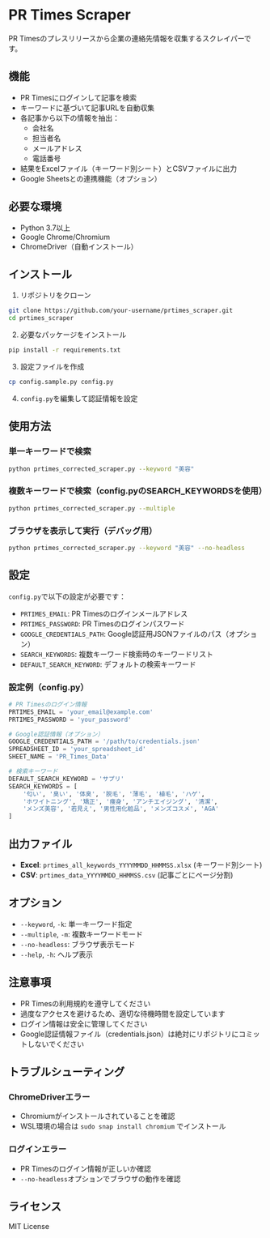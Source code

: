 # PR Times Scraper

PR Timesのプレスリリースから企業の連絡先情報を収集するスクレイパーです。

## 機能

- PR Timesにログインして記事を検索
- キーワードに基づいて記事URLを自動収集
- 各記事から以下の情報を抽出：
  - 会社名
  - 担当者名
  - メールアドレス
  - 電話番号
- 結果をExcelファイル（キーワード別シート）とCSVファイルに出力
- Google Sheetsとの連携機能（オプション）

## 必要な環境

- Python 3.7以上
- Google Chrome/Chromium
- ChromeDriver（自動インストール）

## インストール

1. リポジトリをクローン
```bash
git clone https://github.com/your-username/prtimes_scraper.git
cd prtimes_scraper
```

2. 必要なパッケージをインストール
```bash
pip install -r requirements.txt
```

3. 設定ファイルを作成
```bash
cp config.sample.py config.py
```

4. `config.py`を編集して認証情報を設定

## 使用方法

### 単一キーワードで検索
```bash
python prtimes_corrected_scraper.py --keyword "美容"
```

### 複数キーワードで検索（config.pyのSEARCH_KEYWORDSを使用）
```bash
python prtimes_corrected_scraper.py --multiple
```

### ブラウザを表示して実行（デバッグ用）
```bash
python prtimes_corrected_scraper.py --keyword "美容" --no-headless
```

## 設定

`config.py`で以下の設定が必要です：

- `PRTIMES_EMAIL`: PR Timesのログインメールアドレス
- `PRTIMES_PASSWORD`: PR Timesのログインパスワード
- `GOOGLE_CREDENTIALS_PATH`: Google認証用JSONファイルのパス（オプション）
- `SEARCH_KEYWORDS`: 複数キーワード検索時のキーワードリスト
- `DEFAULT_SEARCH_KEYWORD`: デフォルトの検索キーワード

### 設定例（config.py）

```python
# PR Timesのログイン情報
PRTIMES_EMAIL = 'your_email@example.com'
PRTIMES_PASSWORD = 'your_password'

# Google認証情報（オプション）
GOOGLE_CREDENTIALS_PATH = '/path/to/credentials.json'
SPREADSHEET_ID = 'your_spreadsheet_id'
SHEET_NAME = 'PR_Times_Data'

# 検索キーワード
DEFAULT_SEARCH_KEYWORD = 'サプリ'
SEARCH_KEYWORDS = [
    '匂い', '臭い', '体臭', '脱毛', '薄毛', '植毛', 'ハゲ', 
    'ホワイトニング', '矯正', '痩身', 'アンチエイジング', '清潔', 
    'メンズ美容', '若見え', '男性用化粧品', 'メンズコスメ', 'AGA'
]
```

## 出力ファイル

- **Excel**: `prtimes_all_keywords_YYYYMMDD_HHMMSS.xlsx` (キーワード別シート)
- **CSV**: `prtimes_data_YYYYMMDD_HHMMSS.csv` (記事ごとにページ分割)

## オプション

- `--keyword`, `-k`: 単一キーワード指定
- `--multiple`, `-m`: 複数キーワードモード
- `--no-headless`: ブラウザ表示モード
- `--help`, `-h`: ヘルプ表示

## 注意事項

- PR Timesの利用規約を遵守してください
- 過度なアクセスを避けるため、適切な待機時間を設定しています
- ログイン情報は安全に管理してください
- Google認証情報ファイル（credentials.json）は絶対にリポジトリにコミットしないでください

## トラブルシューティング

### ChromeDriverエラー
- Chromiumがインストールされていることを確認
- WSL環境の場合は `sudo snap install chromium` でインストール

### ログインエラー
- PR Timesのログイン情報が正しいか確認
- `--no-headless`オプションでブラウザの動作を確認

## ライセンス

MIT License